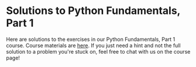 # Solutions to Python Fundamentals, Part 1

Here are solutions to the exercises in our Python Fundamentals, Part 1 course. Course materials are [here](https://www.rithmschool.com/courses/python-fundamentals-part-1/). If you just need a hint and not the full solution to a problem you're stuck on, feel free to chat with us on the course page!

